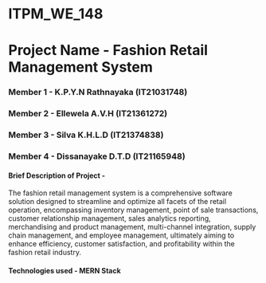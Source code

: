 # ITPM_WE_148

# Project Name - Fashion Retail Management System

### Member 1 - K.P.Y.N Rathnayaka (IT21031748)
### Member 2 - Ellewela A.V.H (IT21361272)
### Member 3 - Silva K.H.L.D (IT21374838)
### Member 4 - Dissanayake D.T.D (IT21165948)

#### Brief Description of Project - 
The fashion retail management system is a comprehensive software solution designed to streamline and optimize all facets of the retail operation, encompassing inventory management, point of sale transactions, customer relationship management, sales analytics reporting, merchandising and product management, multi-channel integration, supply chain management, and employee management, ultimately aiming to enhance efficiency, customer satisfaction, and profitability within the fashion retail industry.

#### Technologies used  - MERN Stack

